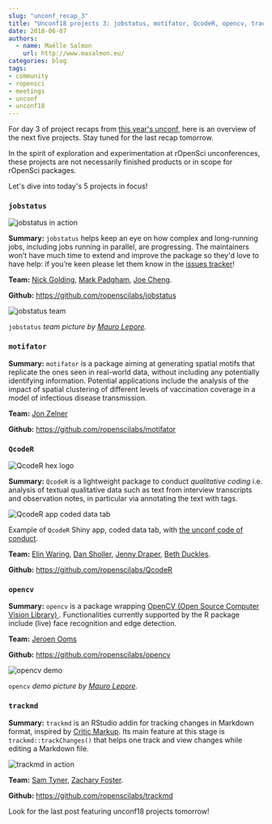 ```yaml
---
slug: "unconf_recap_3"
title: "Unconf18 projects 3: jobstatus, motifator, QcodeR, opencv, trackmd"
date: 2018-06-07
authors:
  - name: Maëlle Salmon
    url: http://www.masalmon.eu/
categories: blog
tags:
- community
- ropensci
- meetings
- unconf
- unconf18
---
```


For day 3 of project recaps from [this year's unconf]((https://ropensci.org/tags/unconf18/)), here is an overview of the next five projects. Stay tuned for the last recap tomorrow.

In the spirit of exploration and experimentation at rOpenSci unconferences, these projects are not necessarily finished products or in scope for rOpenSci packages.

Let's dive into today's 5 projects in focus! 
### `jobstatus`

![jobstatus in action](/img/blog-images/2018-06-07-unconf18_recap_3/jobstatus.gif)

**Summary:** `jobstatus` helps keep an eye on how complex and long-running jobs, including jobs running in parallel, are progressing. The maintainers won’t have much time to extend and improve the package so they'd love to have help: if you’re keen please let them know in the [issues tracker](https://github.com/ropenscilabs/jobstatus/issues)!

**Team:** [Nick Golding](https://github.com/goldingn), [Mark Padgham](https://github.com/mpadge), [Joe Cheng](https://github.com/jcheng5).


**Github:** https://github.com/ropenscilabs/jobstatus

![jobstatus team](/img/blog-images/2018-06-07-unconf18_recap_3/jobstatus.jpg)

`jobstatus` *team picture by [Mauro Lepore](https://twitter.com/mauro_lepore).*

### `motifator`

**Summary:** `motifator` is a package aiming at generating spatial motifs that replicate the ones seen in real-world data, without including any potentially identifying information. Potential applications include the analysis of the impact of spatial clustering of different levels of vaccination coverage in a model of infectious disease transmission.

**Team:** [Jon Zelner](http://www.jonzelner.net/)

**Github:** https://github.com/ropenscilabs/motifator

### `QcodeR`

![QcodeR hex logo](/img/blog-images/2018-06-07-unconf18_recap_3/qcoder.png)

**Summary:** `QcodeR` is a lightweight package to conduct _qualitative coding_ i.e. analysis of textual qualitative data such as text from interview transcripts and observation notes, in particular via annotating the text with tags.

![QcodeR app coded data tab](/img/blog-images/2018-06-07-unconf18_recap_3/qcoder_codeddata.png)

Example of `QcodeR` Shiny app, coded data tab, with [the unconf code of conduct](http://unconf18.ropensci.org/coc.html).

**Team:** [Elin Waring](https://github.com/elinw), [Dan Sholler](https://github.com/dsholler), [Jenny Draper](https://github.com/learithe), [Beth Duckles](https://github.com/bduckles).

**Github:** https://github.com/ropenscilabs/QcodeR

### `opencv`

**Summary:** `opencv` is a package wrapping [OpenCV (Open Source Computer Vision Library) ](https://opencv.org/). Functionalities currently supported by the R package include (live) face recognition and edge detection.

**Team:** [Jeroen Ooms](https://github.com/jeroen)

**Github:** https://github.com/ropenscilabs/opencv

![opencv demo](/img/blog-images/2018-06-07-unconf18_recap_3/opencv.jpg)

`opencv` *demo picture by [Mauro Lepore](https://twitter.com/mauro_lepore).*

### `trackmd`

**Summary:** `trackmd` is an RStudio addin for tracking changes in Markdown format, inspired by [Critic Markup](http://criticmarkup.com/). Its main feature at this stage is `trackmd::trackChanges()` that helps one track and view changes while editing a Markdown file.

![trackmd in action](/img/blog-images/2018-06-07-unconf18_recap_3/trackmd.gif)

**Team:** [Sam Tyner](https://github.com/sctyner), [Zachary Foster](https://github.com/zachary-foster).

**Github:** https://github.com/ropenscilabs/trackmd

Look for the last post featuring unconf18 projects tomorrow!
